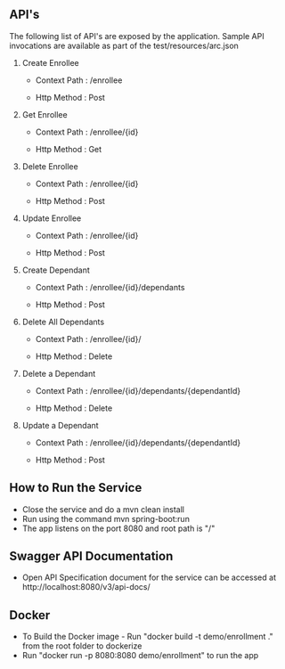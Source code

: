 ## API's 

The following list of API's are exposed by the application. Sample API invocations are available as part of the test/resources/arc.json

1. Create Enrollee 
   
   * Context Path : /enrollee
   
   * Http Method  : Post
    
2. Get Enrollee

    * Context Path : /enrollee/{id}

    * Http Method  : Get

3. Delete Enrollee

    * Context Path : /enrollee/{id}

    * Http Method  : Post
    
4. Update Enrollee

    * Context Path : /enrollee/{id}

    * Http Method  : Post
    
5. Create Dependant

    * Context Path : /enrollee/{id}/dependants

    * Http Method  : Post
    
6. Delete All Dependants

    * Context Path : /enrollee/{id}/

    * Http Method  : Delete
    
7. Delete a Dependant

    * Context Path : /enrollee/{id}/dependants/{dependantId}

    * Http Method  : Delete
    
8. Update a Dependant

    * Context Path : /enrollee/{id}/dependants/{dependantId}

    * Http Method  : Post



## How to Run the Service

* Close the service and do a mvn clean install
* Run using the command mvn spring-boot:run
* The app listens on the port 8080 and root path is "/"

## Swagger API Documentation

* Open API Specification document for the service can be accessed at http://localhost:8080/v3/api-docs/


## Docker 

* To Build the Docker image - Run "docker build -t demo/enrollment ." from the root folder to dockerize
* Run "docker run -p 8080:8080 demo/enrollment" to run the app 





    

